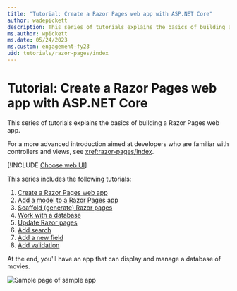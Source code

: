 ```yaml
---
title: "Tutorial: Create a Razor Pages web app with ASP.NET Core"
author: wadepickett
description: This series of tutorials explains the basics of building a Razor Pages web app. 
ms.author: wpickett
ms.date: 05/24/2023
ms.custom: engagement-fy23
uid: tutorials/razor-pages/index
---
```

# Tutorial: Create a Razor Pages web app with ASP.NET Core

This series of tutorials explains the basics of building a Razor Pages web app.

For a more advanced introduction aimed at developers who are familiar with controllers and views, see <xref:razor-pages/index>.

[!INCLUDE [Choose web UI](~/includes/choose-ui-link.md)]

This series includes the following tutorials:

1. [Create a Razor Pages web app](xref:tutorials/razor-pages/razor-pages-start)
1. [Add a model to a Razor Pages app](xref:tutorials/razor-pages/model)
1. [Scaffold (generate) Razor pages](xref:tutorials/razor-pages/page)
1. [Work with a database](xref:tutorials/razor-pages/sql)
1. [Update Razor pages](xref:tutorials/razor-pages/da1)
1. [Add search](xref:tutorials/razor-pages/search)
1. [Add a new field](xref:tutorials/razor-pages/new-field)
1. [Add validation](xref:tutorials/razor-pages/validation)

At the end, you'll have an app that can display and manage a database of movies.

![Sample page of sample app](~/tutorials/razor-pages/index/_static/sample-page.png)
